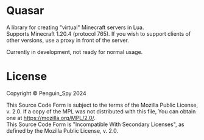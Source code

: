 # Quasar
A library for creating "virtual" Minecraft servers in Lua.  
Supports Minecraft 1.20.4 (protocol 765). If you wish to support clients of other versions, use a proxy in front of the server.

Currently in development, not ready for normal usage.

# License
Copyright © Penguin_Spy 2024  

This Source Code Form is subject to the terms of the Mozilla Public
License, v. 2.0. If a copy of the MPL was not distributed with this
file, You can obtain one at https://mozilla.org/MPL/2.0/.  
This Source Code Form is "Incompatible With Secondary Licenses", as
defined by the Mozilla Public License, v. 2.0.
